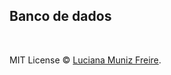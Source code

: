 ## Banco de dados

<br/>


MIT License © [Luciana Muniz Freire](https://br.linkedin.com/in/lumunizf).
